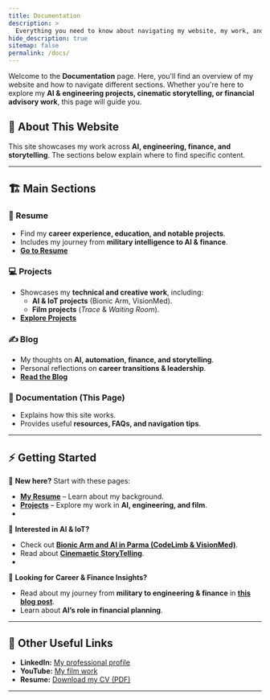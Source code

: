 ```yaml
---
title: Documentation
description: >
  Everything you need to know about navigating my website, my work, and how to explore my projects, blog, and portfolio.
hide_description: true
sitemap: false
permalink: /docs/
---
```


Welcome to the **Documentation** page. Here, you'll find an overview of my website and how to navigate different sections. Whether you're here to explore my **AI & engineering projects, cinematic storytelling, or financial advisory work**, this page will guide you.

## 🔹 About This Website
This site showcases my work across **AI, engineering, finance, and storytelling**. The sections below explain where to find specific content.

---

## 🏗 **Main Sections**
### **📜 Resume**
- Find my **career experience, education, and notable projects**.
- Includes my journey from **military intelligence to AI & finance**.
- **[Go to Resume](/resume/)**

### **💻 Projects**
- Showcases my **technical and creative work**, including:
  - **AI & IoT projects** (Bionic Arm, VisionMed).
  - **Film projects** (*Trace* & *Waiting Room*).
- **[Explore Projects](/projects/)**

### **✍️ Blog**
- My thoughts on **AI, automation, finance, and storytelling**.
- Personal reflections on **career transitions & leadership**.
- **[Read the Blog](/blog/)**

### **📄 Documentation (This Page)**
- Explains how this site works.
- Provides useful **resources, FAQs, and navigation tips**.

---

## ⚡ **Getting Started**
🔹 **New here?** Start with these pages:
- **[My Resume](/resume/)** – Learn about my background.
- **[Projects](/projects/)** – Explore my work in **AI, engineering, and film**.
- 



🔹 **Interested in AI & IoT?**
- Check out **[Bionic Arm and AI in Parma (CodeLimb & VisionMed)](/blog/example/2018-06-01-example-content-iii/)**.
- Read about **[Cinemaetic StoryTelling](/blog/example/2020-07-03-introducing-hydejack-9/)**.
- 



🔹 **Looking for Career & Finance Insights?**
- Read about my journey from **military to engineering & finance** in **[this blog post](/blog/example/2012-02-07-example-content/)**.
- Learn about **AI’s role in financial planning**.

---

## 🔗 **Other Useful Links**
- **LinkedIn:** [My professional profile](https://linkedin.com/in/tommy-ang-7520a423a/)  
- **YouTube:** [My film work](https://www.youtube.com/watch?v=VgzobnepkV4&list=PLmyLsh61IFdzxcEls917HZ3Wkfty_bobA&index=2)  
- **Resume:** [Download my CV (PDF)](/assets/img/blog/Tommy_Ang_Resume_CAA_170225.pdf)  

---




<!-- ---
title: Documentation
description: >
  Here you should be able to find everything you need to know to accomplish the most common tasks when blogging with Hydejack.
hide_description: true
sitemap: false
permalink: /docs/
---

Here you should be able to find everything you need to know to accomplish the most common tasks when blogging with Hydejack.

While this manual tries to be beginner-friendly, as a user of Jekyll it is assumed that you are comfortable running shell commands and editing text files.
{:.note}


## Getting started
* [Install]{:.heading.flip-title} --- How to install and run Hydejack.
* [Upgrade]{:.heading.flip-title} --- You can skip this if you haven't used Hydejack before.
* [Config]{:.heading.flip-title} --- Once Jekyll is running you can start editing your config file.
{:.related-posts.faded}

## Using Hydejack
* [Basics]{:.heading.flip-title} --- How to add different types of content.
* [Writing]{:.heading.flip-title} --- Producing markdown content for Hydejack.
* [Scripts]{:.heading.flip-title} --- How to include 3rd party scripts on your site.
* [Build]{:.heading.flip-title} --- How to build the static files for deployment.
* [Deploy]{:.heading.flip-title} --- 🆕 How to deploy to a variety of popular providers.
* [Advanced]{:.heading.flip-title} --- Guides for more advanced tasks.
{:.related-posts.faded}

## Other
* [LICENSE]{:.heading.flip-title} --- The license of this project.
* [NOTICE]{:.heading.flip-title} --- Parts of this program are provided under separate licenses.
* [CHANGELOG]{:.heading.flip-title} --- Version history of Hydejack.
{:.related-posts.faded}

[install]: install.md
[upgrade]: upgrade.md
[config]: config.md
[basics]: basics.md
[writing]: writing.md
[scripts]: scripts.md
[build]: build.md
[deploy]: deploy.md
[advanced]: advanced.md
[LICENSE]: ../LICENSE.md
[NOTICE]: ../NOTICE.md
[CHANGELOG]: ../CHANGELOG.md -->
